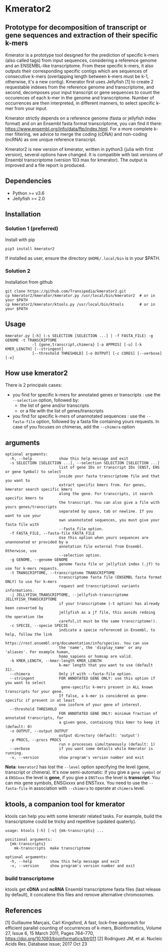 # Kmerator2

## Prototype for decomposition of transcript or gene sequences and extraction of their specific k-mers


Kmerator is a prototype tool designed for the prediction of specific k-mers (also called tags) from input sequences, considering a reference genome and an ENSEMBL-like transcriptome. From these specific k-mers, it also outputs their corresponding specific contigs which are sequences of consecutive k-mers (overlapping length between k-mers must be k-1, otherwise, it's a new contig). Kmerator first uses Jellyfish [1] to create 2 requestable indexes from the reference genome and transcriptome, and second, decomposes your input transcript or gene sequences to count the occurences of each k-mer in the genome and transcriptome. Number of occurrences are then interpreted, in different manners, to select specific k-mer from your input. 

Kmerator strictly depends on a reference genome (fasta or jellyfish index format) and on an Ensembl fasta format transcriptome, you can find it there: https://www.ensembl.org/info/data/ftp/index.html. For a more complete k-mer filtering, we advice to merge the coding (cDNA) and non-coding (ncRNA) as one unique reference transcript.

Kmerator2 is new version of kmerator, written in python3 (julia with first version), several options have changed. It is compatible with last versions of Ensembl transcriptome (version 103 max for kmerator). The output is improved and a file report is produced. 


## Dependencies

- Python >= v3.6
- Jellyfish >= 2.0


## Installation

### Solution 1 (preferred)

Install with pip

```
pip3 install kmerator2
```

If installed as user, ensure the directory `$HOME/.local/bin` is in your $PATH.


### Solution 2

Installation from github

```
git clone https://github.com/Transipedia/kmerator2.git
cp kmerator2/kmerator/kmerator.py /usr/local/bin/kmerator2  # or in your $PATH
cp kmerator2/kmerator/ktools.py /usr/local/bin/ktools       # or in your $PATH
```


## Usage
```
kmerator.py [-h] (-s SELECTION [SELECTION ...] | -f FASTA_FILE) -g GENOME -t TRANSCRIPTOME   
			-l {gene,transcript,chimera} [-a APPRIS] [-u] [-k KMER_LENGTH] [--stringent]  
			[--threshold THRESHOLD] [-o OUTPUT] [-c CORES] [--verbose] [-v]
```


## How use kmerator2

There is 2 principals cases:

- you find for specific k-mers for annotated genes or transcripts : use the `--selection` option, followed by:
	- the list of gene and/or transcripts
	- or a file with the list of genes/transcripts
- you find for specific k-mers of unannotated sequences : use the `--fasta-file` option, followed by a fasta file containing yours requests. In case of you focuses on chimeras, add the `--chimera` option

## arguments

```
optional arguments:
  -h, --help            show this help message and exit
  -s SELECTION [SELECTION ...], --selection SELECTION [SELECTION ...]
                        list of gene IDs or transcript IDs (ENST, ENS or gene Symbol) to select
                        inside your fasta transcriptome file and that you want to
                        extract specific kmers from. For genes, kmerator search specific kmers
                        along the gene. For transcripts, it search specific kmers to
                        the transcript. You can also give a file with yours genes/transcripts
                        separated by space, tab or newline. If you want to use your
                        own unannotated sequences, you must give your fasta file with 
                        --fasta_file option.
  -f FASTA_FILE, --fasta-file FASTA_FILE
                        Use this option when yours sequences are unannonated or provided by a
                        annotation file external from Ensembl. Otherwise, use 
                        --selection option.
  -g GENOME, --genome GENOME
                        genome fasta file or jellyfish index (.jf) to use for k-mers requests.
  -t TRANSCRIPTOME, --transcriptome TRANSCRIPTOME
                        transcriptome fasta file (ENSEMBL fasta format ONLY) to use for k-mers
                        request and transcriptional variants informations.
  -j JELLYFISH_TRANSCRIPTOME, --jellyfish-transcriptome JELLYFISH_TRANSCRIPTOME
                        if your transcriptome (-t option) has already been converted by
                        jellyfish as a jf file, this avoids redoing the operation (be
                        careful,it must be the same transcriptome!).
  -c SPECIE, --specie SPECIE
                        indicate a specie referenced in Ensembl, to help, follow the link
                        https://rest.ensembl.org/documentation/info/species. You can use
                        the 'name', the 'display_name' or any 'aliases'. For example human,
                        homo_sapiens or homsap are valid.
  -k KMER_LENGTH, --kmer-length KMER_LENGTH
                        k-mer length that you want to use (default 31).
  --chimera             Only if with --fasta-file option.
  --stringent           FOR ANNOTATED GENE ONLY: use this option if you want to select 
  						 gene-specific k-mers present in ALL known transcripts for your gene.
                        If false, a k-mer is considered as gene-specific if present in at least
                        one isoform of your gene of interest.
  --threshold THRESHOLD
                        FOR ANNOTATED GENE ONLY: minimum fraction of annotated transcripts, for
                        a given gene, containing this kmer to keep it (default: 0)
  -o OUTPUT, --output OUTPUT
                        output directory (default: 'output')
  -p PROCS, --procs PROCS
                        run n processes simultaneously (default: 1)
  --verbose             if you want some details while Kmerator is running.
  -v, --version         show program's version number and exit
```


**Nota**: `kmerator2` has lost the `--level` option specifying the level (gene, transcript or chimera). It's now semi-automatic: if you give a `gene symbol` or a `ENSGxxx` the level is **gene**, if you give a `ENSTxxx` the level is **transcript**. You can mix gene symbols, ENSGxxxx and ENSTxxx. You need to use the `--fasta-file` in association with `--chimera` to operate at `chimera` level.



## ktools, a companion tool for kmerator

ktools can help you with some kmeratir related tasks. For example, build the transcriptome could be tricky and repetitive (updated quaterly).

```
usage: ktools [-h] [-v] {mk-transcripts} ...

positional arguments:
  {mk-transcripts}
    mk-transcripts  make transcriptome

optional arguments:
  -h, --help        show this help message and exit
  -v, --version     show program's version number and exit
```

### build transcriptome

ktools get **cDNA** and **ncRNA** Ensembl transcriptome fasta files (last release by default), it concatene this files and remove alternative chromosomes.




## References

[1] Guillaume Marçais, Carl Kingsford, A fast, lock-free approach for efficient parallel counting of occurrences of k-mers, Bioinformatics, Volume 27, Issue 6, 15 March 2011, Pages 764–770, https://doi.org/10.1093/bioinformatics/btr011
[2] Rodriguez JM, et al. Nucleic Acids Res. Database issue; 2017 Oct 23
